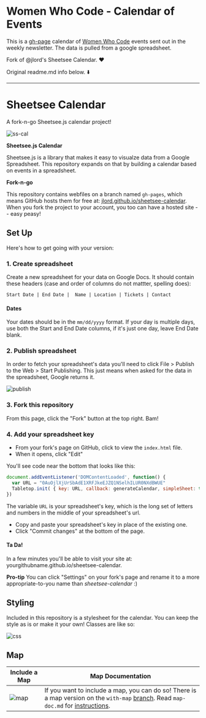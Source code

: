 # Women Who Code - Calendar of Events

This is a [gh-page](http://pages.github.com/) calendar of [Women Who Code](http://www.womenwhocode.com/) events sent out in the weekly newsletter. The data is pulled from a google spreadsheet. 

Fork of @jlord's Sheetsee Calendar. :heart: 

Original readme.md info below. :arrow_down:

------------------------------------------------------------------------

# Sheetsee Calendar

A fork-n-go Sheetsee.js calendar project!

![ss-cal](ss-cal.png)

**Sheetsee.js Calendar**

Sheetsee.js is a library that makes it easy to visualze data from a Google Spreadsheet. This repository expands on that by building a calendar based on events in a spreadsheet.

**Fork-n-go**

This repository contains webfiles on a branch named `gh-pages`, which means GitHub hosts them for free at: [jlord.github.io/sheetsee-calendar](jlord.github.io/sheetsee-calendar). When you fork the project to your account, you too can have a hosted site -- easy peasy!

## Set Up

Here's how to get going with your version:

### 1. Create spreadsheet

Create a new spreadsheet for your data on Google Docs. It should contain these headers (case and order of columns do not mattter, spelling does):

```
Start Date | End Date |  Name | Location | Tickets | Contact
```

#### Dates

Your dates should be in the `mm/dd/yyyy` format. If your day is multiple days, use both the Start and End Date columns, if it's just one day, leave End Date blank.

### 2. Publish spreadsheet

In order to fetch your spreadsheet's data you'll need to click File > Publish to the Web > Start Publishing. This just means when asked for the data in the spreadsheet, Google returns it.

![publish](publish.png)

### 3. Fork this repository

From this page, click the "Fork" button at the top right. Bam!

### 4. Add your spreadsheet key

- From your fork's page on GitHub, click to view the `index.html` file.
- When it opens, click "Edit"

You'll see code near the bottom that looks like this:

```JAVASCRIPT
document.addEventListener('DOMContentLoaded', function() {
  var URL = "0AuOjlXjUrSbAdE1XRFJkeEJZQ1NSelhILUR0NXdBWUE"
  Tabletop.init( { key: URL, callback: generateCalendar, simpleSheet: true } )
})
```

The variable `URL` is your spreadsheet's key, which is the long set of letters and numbers in the middle of your spreadsheet's url.

- Copy and paste your spreadsheet's key in place of the existing one.
- Click "Commit changes" at the bottom of the page.

#### Ta Da!

In a few minutes you'll be able to visit your site at: yourgithubname.github.io/sheetsee-calendar.

**Pro-tip** You can click "Settings" on your fork's page and rename it to a more appropriate-to-you name than _sheetsee-calendar_ :)

## Styling

Included in this repository is a stylesheet for the calendar. You can keep the style as is or make it your own! Classes are like so:

![css](calendar-css.png)

## Map

| Include a Map | Map Documentation |
| ------------- | ----------------- |
| ![map](with-map.png) | If you want to include a map, you can do so! There is a map version on the `with-map` [branch](https://github.com/jlord/sheetsee-calendar/tree/with-map). Read `map-doc.md` for [instructions](https://github.com/jlord/sheetsee-calendar/blob/with-map/map-doc.md). |
